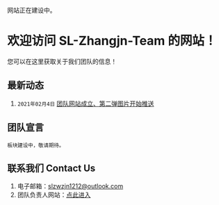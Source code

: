 网站正在建设中。
# 欢迎访问 SL-Zhangjn-Team 的网站！
您可以在这里获取关于我们团队的信息！
## 最新动态
1. `2021年02月4日` [团队网站成立、第二弹图片开始推送](https://sl-zhangjn-team.github.io/article/../../../article/bef20210204.html)

## 团队宣言
```
板块建设中，敬请期待。
```
## 联系我们 Contact Us
1. 电子邮箱：[slzwzjn1212@outlook.com](mailto:slzwzjn1212@outlook.com)
2. 团队负责人网站：[点此进入](https://zhang-jianing.gitee.io/)